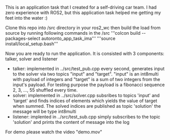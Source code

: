 This is an application task that I created for a self-driving car team.
I had zero experience with ROS2, but this application task helped me getting my feet into the water :)

Clone this repo into /src directory in your ros2_wc then build the load from source by running following commands in the /src
'''colcon build --packages-select autoronto_app_task_ima'''
'''source install/local_setup.bash'''

Now you are ready to run the application. It is consisted with 3 components: talker, solver and listener
- talker: implemented in ../src/test_pub.cpp
          every second, generates input to the solver via two topics "input" and "target".
          "input" is an int8multi with payload of integers and "target" is a sum of two integers from the input's payload.
          For testing purpose the payload is a fibonacci sequence 2, 3, ..., 55 shuffled every time.
- solver: implemented in ../src/solver.cpp
          subsribes to topics 'input' and 'target' and finds indices of elements which yields the value of target when summed.
          The solved indices are published as topic 'solution' the message will be type int8multi
- listener: implented in ../src/test_sub.cpp
            simply subscribes to the topic 'solution' and prints the content of message into the log

For demo please watch the video "demo.mov"
